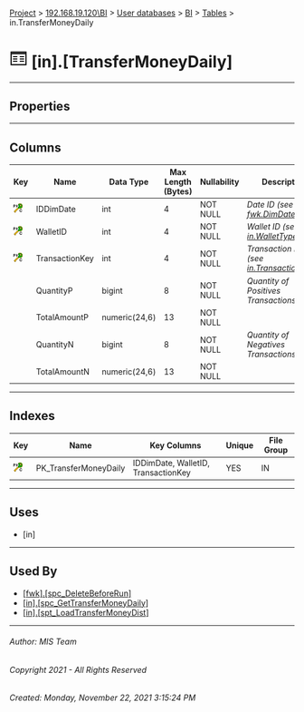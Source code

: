 #### 

[Project](../../../../index.md) > [192.168.19.120\\BI](../../../index.md) > [User databases](../../index.md) > [BI](../index.md) > [Tables](Tables.md) > in.TransferMoneyDaily

# ![Tables](../../../../Images/Table32.png) [in].[TransferMoneyDaily]

---

## <a name="#properties"></a>Properties



---

## <a name="#columns"></a>Columns

| Key | Name | Data Type | Max Length (Bytes) | Nullability | Description |
|---|---|---|---|---|---|
| [![Cluster Primary Key PK_TransferMoneyDaily: IDDimDate\WalletID\TransactionKey](../../../../Images/pkcluster.png)](#indexes) | IDDimDate | int | 4 | NOT NULL | _Date ID (see [fwk.DimDate](DimDate.md))_ |
| [![Cluster Primary Key PK_TransferMoneyDaily: IDDimDate\WalletID\TransactionKey](../../../../Images/pkcluster.png)](#indexes) | WalletID | int | 4 | NOT NULL | _Wallet ID (see [in.WalletTypes](WalletTypes.md))_ |
| [![Cluster Primary Key PK_TransferMoneyDaily: IDDimDate\WalletID\TransactionKey](../../../../Images/pkcluster.png)](#indexes) | TransactionKey | int | 4 | NOT NULL | _Transaction Key (see [in.TransactionKeys](TransactionKeys.md))_ |
|  | QuantityP | bigint | 8 | NOT NULL | _Quantity of Positives Transactions_ |
|  | TotalAmountP | numeric(24,6) | 13 | NOT NULL |  |
|  | QuantityN | bigint | 8 | NOT NULL | _Quantity of Negatives Transactions_ |
|  | TotalAmountN | numeric(24,6) | 13 | NOT NULL |  |


---

## <a name="#indexes"></a>Indexes

| Key | Name | Key Columns | Unique | File Group |
|---|---|---|---|---|
| [![Cluster Primary Key PK_TransferMoneyDaily: IDDimDate\WalletID\TransactionKey](../../../../Images/pkcluster.png)](#indexes) | PK_TransferMoneyDaily | IDDimDate, WalletID, TransactionKey | YES | IN |


---

## <a name="#uses"></a>Uses

* [in]


---

## <a name="#usedby"></a>Used By

* [[fwk].[spc_DeleteBeforeRun]](../Programmability/Stored_Procedures/spc_DeleteBeforeRun.md)
* [[in].[spc_GetTransferMoneyDaily]](../Programmability/Stored_Procedures/spc_GetTransferMoneyDaily.md)
* [[in].[spt_LoadTransferMoneyDist]](../Programmability/Stored_Procedures/spt_LoadTransferMoneyDist.md)


---

###### Author:  MIS Team

###### Copyright 2021 - All Rights Reserved

###### Created: Monday, November 22, 2021 3:15:24 PM

